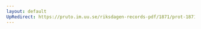 ```yaml
---
layout: default
UpRedirect: https://pruto.im.uu.se/riksdagen-records-pdf/1871/prot-1871--ak--218.pdf
---
```

